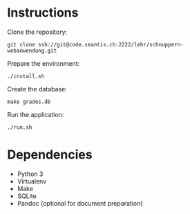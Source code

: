 # Instructions

Clone the repository:

    git clone ssh://git@code.seantis.ch:2222/lehr/schnuppern-webanwendung.git

Prepare the environment:

    ./install.sh

Create the database:

    make grades.db

Run the application:

    ./run.sh

# Dependencies

- Python 3
- Virtualenv
- Make
- SQLite
- Pandoc (optional for document preparation)
